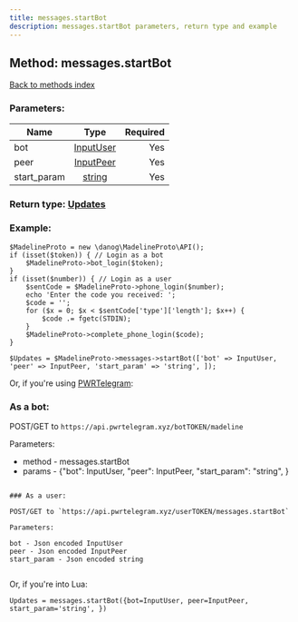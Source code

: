 ```yaml
---
title: messages.startBot
description: messages.startBot parameters, return type and example
---
```

## Method: messages.startBot  
[Back to methods index](index.md)


### Parameters:

| Name     |    Type       | Required |
|----------|:-------------:|---------:|
|bot|[InputUser](../types/InputUser.md) | Yes|
|peer|[InputPeer](../types/InputPeer.md) | Yes|
|start\_param|[string](../types/string.md) | Yes|


### Return type: [Updates](../types/Updates.md)

### Example:


```
$MadelineProto = new \danog\MadelineProto\API();
if (isset($token)) { // Login as a bot
    $MadelineProto->bot_login($token);
}
if (isset($number)) { // Login as a user
    $sentCode = $MadelineProto->phone_login($number);
    echo 'Enter the code you received: ';
    $code = '';
    for ($x = 0; $x < $sentCode['type']['length']; $x++) {
        $code .= fgetc(STDIN);
    }
    $MadelineProto->complete_phone_login($code);
}

$Updates = $MadelineProto->messages->startBot(['bot' => InputUser, 'peer' => InputPeer, 'start_param' => 'string', ]);
```

Or, if you're using [PWRTelegram](https://pwrtelegram.xyz):

### As a bot:

POST/GET to `https://api.pwrtelegram.xyz/botTOKEN/madeline`

Parameters:

* method - messages.startBot
* params - {"bot": InputUser, "peer": InputPeer, "start_param": "string", }

```

### As a user:

POST/GET to `https://api.pwrtelegram.xyz/userTOKEN/messages.startBot`

Parameters:

bot - Json encoded InputUser
peer - Json encoded InputPeer
start_param - Json encoded string


```

Or, if you're into Lua:

```
Updates = messages.startBot({bot=InputUser, peer=InputPeer, start_param='string', })
```

